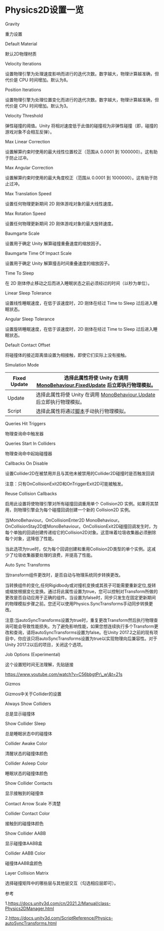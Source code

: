 # Physics2D设置一览

Gravity

重力设置

Default Material

默认2D物理材质

Velocity lterations

设置物理引擎为处理速度影响而进行的迭代次数。数字越大，物理计算越准确，但代价是 CPU 时间增加。默认为8。

Position lterations

设置物理引擎为处理位置变化而进行的迭代次数。数字越大，物理计算越准确，但代价是 CPU 时间增加。默认为3。

Velocity Threshold

弹性碰撞的阈值。Unity 将相对速度低于此值的碰撞视为非弹性碰撞（即，碰撞的游戏对象不会相互反弹）。

Max Linear Correction

设置解算约束时使用的最大线性位置校正（范围从 0.0001 到 1000000）。这有助于防止过冲。

Max Angular Correction

设置解算约束时使用的最大角度校正（范围从 0.0001 到 1000000）。这有助于防止过冲。

Max Translation Speed

设置任何物理更新期间 2D 刚体游戏对象的最大线性速度。

Max Rotation Speed

设置任何物理更新期间 2D 刚体游戏对象的最大旋转速度。

Baumgarte Scale

设置用于确定 Unity 解算碰撞重叠速度的缩放因子。

Baumgarte Time Of lmpact Scale

设置用于确定 Unity 解算撞击时间重叠速度的缩放因子。

Time To Sleep

在 2D 刚体停止移动之后而进入睡眠状态之前必须经过的时间（以秒为单位）。

Linear Sleep Tolerance

设置线性睡眠速度，在低于该速度时，2D 刚体在经过 Time to Sleep 过后进入睡眠状态。

Angular Sleep Tolerance

设置旋转睡眠速度，在低于该速度时，2D 刚体在经过 Time to Sleep 过后进入睡眠状态。

Default Contact Offset

将碰撞体的接近距离值设置为相接触，即使它们实际上没有接触。

Simulation Mode

| Fixed Update | 选择此属性将使 Unity 在调用 [MonoBehaviour.FixedUpdate](https://docs.unity3d.com/ScriptReference/MonoBehaviour.FixedUpdate.html) 后立即执行物理模拟。 |
| ------------ | --------------------------------------------------------------------------------------------------------------------------------- |
| Update       | 选择此属性将使 Unity 在调用 [MonoBehaviour.Update](https://docs.unity3d.com/ScriptReference/MonoBehaviour.Update.html) 后立即执行物理模拟。           |
| Script       | 选择此属性将通过[脚本](https://docs.unity3d.com/ScriptReference/Physics2D.Simulate.html)手动执行物理模拟。                                           |

Queries Hit Triggers

物理查询命中触发器

Queries Start In Colliders

物理查询命中起始碰撞器

Callbacks On Disable

设置Collider2D在被禁用并且与其他未被禁用的Collider2D碰撞时是否触发回调

注意：只有OnCollisionExit2D和OnTriggerExit2D可能被触发。

Reuse Collision Callbacks

启用此设置将使物理引擎对所有碰撞回调重用单个 Collision2D 实例。如果将其禁用，则物理引擎会为每个碰撞回调创建一个新的 Collision2D 实例。

当MonoBehaviour。OnCollisionEnter2D MonoBehaviour。OnCollisionStay2D或MonoBehaviour。OnCollisionExit2D碰撞回调发生时，为每个单独的回调创建传递给它的Collision2D对象。这意味着垃圾收集器必须删除每个对象，这降低了性能。

当此选项为true时，仅为每个回调创建和重用Collision2D类型的单个实例。这减少了垃圾收集器要处理的浪费，并提高了性能。

Auto Sync Transforms

当transform组件更改时，是否自动与物理系统同步转换更改。

当转换组件的变化,任何Rigidbody或对撞机变换或其孩子可能需要重新定位,旋转或缩放根据变化变换。通过将此属性设置为true，您可以控制对Transform所做的更改是否自动应用于正确的组件。当设置为false时，同步只发生在固定更新期间的物理模拟步骤之前。您还可以使用Physics.SyncTransforms手动同步转换更改。

&#x20;

注意:当autoSyncTransforms设置为true时，重复更改Transform然后执行物理查询可能会导致性能损失。为了避免影响性能，如果您想连续执行多个Transform更改和查询，请将autoSyncTransforms设置为false。在Unity 2017.2之前的现有项目中，你应该只将autoSyncTransforms设置为true以实现物理向后兼容性。对于Unity 2017.2以后的项目，关闭这个选项。

Job Options (Experimental)

这个设置短时间无法理解，先贴链接

https://www.youtube.com/watch?v=C56bbgtPr\_w\&t=21s

Gizmos

Gizmos中关于Collider的设置

Always Show Colliders

总是显示碰撞体

Show Collider Sleep

总是睡眠状态中的碰撞体

Collider Awake Color

清醒状态的碰撞体颜色

Collider Asleep Color

睡眠状态的碰撞体颜色

Show Collider Contacts

显示接触到的碰撞体

Contact Arrow Scale 不清楚

Collider Contact Color

接触到的碰撞体颜色

Show Collider AABB

显示碰撞体AABB盒

Collider AABB Color

碰撞体AABB盒颜色

Layer Collision Matrix

选择碰撞矩阵中的哪些层与其他层交互（勾选相应层即可）。

&#x20;

参考

1.https://docs.unity3d.com/cn/2021.2/Manual/class-Physics2DManager.html

2.https://docs.unity3d.com/ScriptReference/Physics-autoSyncTransforms.html

&#x20;

&#x20;

&#x20;
